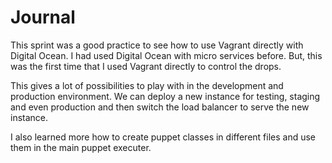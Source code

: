 # Journal

This sprint was a good practice to see how to use Vagrant directly with Digital Ocean. I had used Digital Ocean with micro services before. But, this was the first time that I used Vagrant directly to control the drops. 

This gives a lot of possibilities to play with in the development and production environment. We can deploy a new instance for testing, staging and even production and then switch the load balancer to serve the new instance. 

I also learned more how to create puppet classes in different files and use them in the main puppet executer. 

